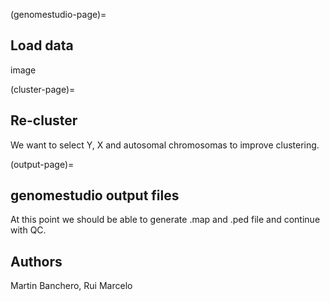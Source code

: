 (genomestudio-page)=

## Load data
image

(cluster-page)=
## Re-cluster 
We want to select Y, X and autosomal chromosomas to improve clustering.

(output-page)=
## genomestudio output files
 At this point we should be able to generate .map and .ped file and continue with QC.

## Authors 
Martin Banchero, Rui Marcelo

